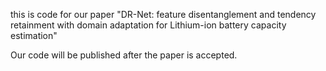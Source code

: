 this is code for our paper "DR-Net: feature disentanglement and tendency retainment with domain adaptation for Lithium-ion battery capacity estimation"

Our code will be published after the paper is accepted.
